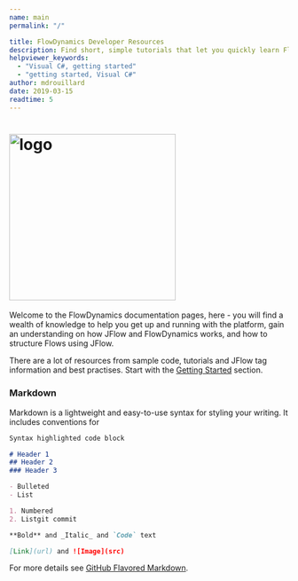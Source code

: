 ```yaml
---
name: main
permalink: "/"

title: FlowDynamics Developer Resources
description: Find short, simple tutorials that let you quickly learn FlowDynamics development
helpviewer_keywords: 
  - "Visual C#, getting started"
  - "getting started, Visual C#"
author: mdrouillard
date: 2019-03-15
readtime: 5
---
```


# <img src="../images/app_ico_small.jpg" alt="logo" style="width:300px;"/>

Welcome to the FlowDynamics documentation pages, here - you will find a wealth of knowledge to help you get up and running with the platform, gain an understanding on how JFlow and FlowDynamics works, and how to structure Flows using JFlow.

There are a lot of resources from sample code, tutorials and JFlow tag information and best practises.  Start with the [Getting Started](pages/getting-started) section.


### Markdown
Markdown is a lightweight and easy-to-use syntax for styling your writing. It includes conventions for

```markdown
Syntax highlighted code block

# Header 1
## Header 2
### Header 3

- Bulleted
- List

1. Numbered
2. Listgit commit

**Bold** and _Italic_ and `Code` text

[Link](url) and ![Image](src)
```

For more details see [GitHub Flavored Markdown](https://guides.github.com/features/mastering-markdown/).
